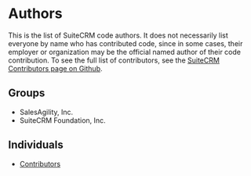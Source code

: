 Authors
=======

This is the list of SuiteCRM code authors.
It does not necessarily list everyone by name who has contributed code,
since in some cases, their employer or organization may be the official named author of their code contribution.
To see the full list of contributors, see the [SuiteCRM Contributors page on Github][contributors].

Groups
------
<!-- Draft example. Edit as needed. -->
  * SalesAgility, Inc.
  * SuiteCRM Foundation, Inc.

Individuals
-----------
  * [Contributors][contributors]
 
<!-- links -->
[contributors]: https://github.com/salesagility/SuiteCRM/graphs/contributors
